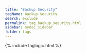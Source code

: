 ```yaml
---
title: "Backup Security"
tagName: backup-security
search: exclude
permalink: tag_backup_security.html
sidebar: mydoc_sidebar
folder: tags
---
```

{% include taglogic.html %}